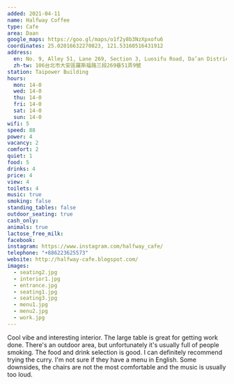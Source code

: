 ```yaml
---
added: 2021-04-11
name: Halfway Coffee
type: Cafe
area: Daan
google_maps: https://goo.gl/maps/o1f2y8b3NzXpxofu6
coordinates: 25.02016632270823, 121.53160516431912
address:
  en: No. 9, Alley 51, Lane 269, Section 3, Luosifu Road, Da’an District, Taipei City, 106
  zh-tw: 106台北市大安區羅斯福路三段269巷51弄9號
station: Taipower Building
hours:
  mon: 14-0
  wed: 14-0
  thu: 14-0
  fri: 14-0
  sat: 14-0
  sun: 14-0
wifi: 5
speed: 88
power: 4
vacancy: 2
comfort: 2
quiet: 1
food: 5
drinks: 4
price: 4
view: 4
toilets: 4
music: true
smoking: false
standing_tables: false
outdoor_seating: true
cash_only: 
animals: true
lactose_free_milk: 
facebook: 
instagram: https://www.instagram.com/halfway_cafe/
telephone: "+886223625573"
website: http://halfway-cafe.blogspot.com/
images:
  - seating2.jpg
  - interior1.jpg
  - entrance.jpg
  - seating1.jpg
  - seating3.jpg
  - menu1.jpg
  - menu2.jpg
  - work.jpg
---
```


Cool vibe and interesting interior. The large table is great for getting work done. There's an outdoor area, but unfortunately it's usually full of people smoking. The food and drink selection is good. I can definitely recommend trying the curry. I'm not sure if they have a menu in English. Some downsides, the chairs are not the most comfortable and the music is usually too loud.
